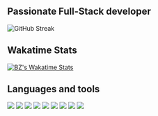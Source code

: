 ## Passionate Full-Stack developer

![GitHub Streak](https://github-readme-streak-stats.herokuapp.com/?user=bzkarim250&show_icons=true&theme=blue-green)

## Wakatime Stats

  <a href="https://wakatime.com/@bzkarim">
    <img src="https://github-readme-stats.vercel.app/api/wakatime?username=bzkarim&theme=blue-green&custom_title=Wakatime%20Stats&layout=compact&langs_count=4" alt="BZ's Wakatime Stats">
  </a>
  
  
  
## Languages and tools

![](https://img.shields.io/badge/JavaScript-323330?style=for-the-badge&logo=javascript&logoColor=F7DF1E)
![](https://img.shields.io/badge/Node.js-339933?style=for-the-badge&logo=nodedotjs&logoColor=white)
![](https://img.shields.io/badge/Express.js-000000?style=for-the-badge&logo=express&logoColor=white)
![](https://img.shields.io/badge/React-20232A?style=for-the-badge&logo=react&logoColor=61DAFB)
![](https://img.shields.io/badge/React_Native-20232A?style=for-the-badge&logo=react&logoColor=61DAFB)
![](https://img.shields.io/badge/MongoDB-4EA94B?style=for-the-badge&logo=mongodb&logoColor=white)
![](https://img.shields.io/badge/MySQL-005C84?style=for-the-badge&logo=mysql&logoColor=white)
![](https://img.shields.io/badge/Git-F05032?style=for-the-badge&logo=git&logoColor=white)
![](https://img.shields.io/badge/GitHub-181717?style=for-the-badge&logo=github&logoColor=white)
